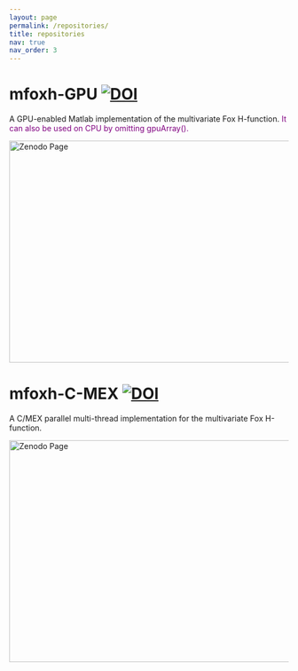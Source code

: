 ```yaml
---
layout: page
permalink: /repositories/
title: repositories
nav: true
nav_order: 3
---
```


# mfoxh-GPU [![DOI](https://zenodo.org/badge/DOI/10.5281/zenodo.11316270.svg)](https://doi.org/10.5281/zenodo.11316270)
A GPU-enabled Matlab implementation of the multivariate Fox H-function. <span style=  "color:purple;">It can also be used on CPU by omitting gpuArray().</span>

[<img src="https://api.microlink.io/?url=https%3A%2F%2Fzenodo.org%2Frecords%2F11316270%23metrics&screenshot=true&embed=screenshot.url" alt="Zenodo Page" width="600" height="400">](https://zenodo.org/records/11316270)

# mfoxh-C-MEX [![DOI](https://zenodo.org/badge/DOI/10.5281/zenodo.1217925.svg)](https://doi.org/10.5281/zenodo.1217925)
A C/MEX parallel multi-thread implementation for the multivariate Fox H-function.

[<img src="https://api.microlink.io/?url=https%3A%2F%2Fzenodo.org%2Frecords%2F1217925%23metrics&screenshot=true&embed=screenshot.url" alt="Zenodo Page" width="600" height="400">](https://zenodo.org/records/1217925)














